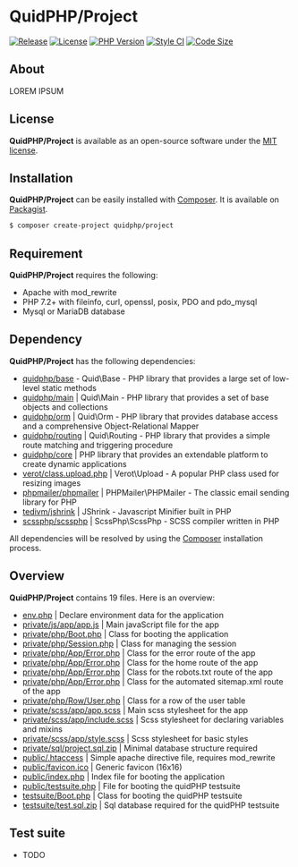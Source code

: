 # QuidPHP/Project
[![Release](https://img.shields.io/github/v/release/quidphp/project)](https://packagist.org/packages/quidphp/project)
[![License](https://img.shields.io/github/license/quidphp/project)](https://github.com/quidphp/project/blob/master/LICENSE)
[![PHP Version](https://img.shields.io/packagist/php-v/quidphp/project)](https://www.php.net)
[![Style CI](https://styleci.io/repos/203834987/shield)](https://styleci.io)
[![Code Size](https://img.shields.io/github/languages/code-size/quidphp/project)](https://github.com/quidphp/project)

## About
LOREM IPSUM

## License
**QuidPHP/Project** is available as an open-source software under the [MIT license](LICENSE).

## Installation
**QuidPHP/Project** can be easily installed with [Composer](https://getcomposer.org). It is available on [Packagist](https://packagist.org/packages/quidphp/project).
``` bash
$ composer create-project quidphp/project
```

## Requirement
**QuidPHP/Project** requires the following:
- Apache with mod_rewrite
- PHP 7.2+ with fileinfo, curl, openssl, posix, PDO and pdo_mysql
- Mysql or MariaDB database

## Dependency
**QuidPHP/Project** has the following dependencies:
- [quidphp/base](https://github.com/quidphp/base) - Quid\Base - PHP library that provides a large set of low-level static methods
- [quidphp/main](https://github.com/quidphp/main) | Quid\Main - PHP library that provides a set of base objects and collections 
- [quidphp/orm](https://github.com/quidphp/orm) | Quid\Orm - PHP library that provides database access and a comprehensive Object-Relational Mapper
- [quidphp/routing](https://github.com/quidphp/routing) | Quid\Routing - PHP library that provides a simple route matching and triggering procedure
- [quidphp/core](https://github.com/quidphp/core) | PHP library that provides an extendable platform to create dynamic applications
- [verot/class.upload.php](https://github.com/verot/class.upload.php) | Verot\Upload - A popular PHP class used for resizing images
- [phpmailer/phpmailer](https://github.com/phpmailer/phpmailer) | PHPMailer\PHPMailer - The classic email sending library for PHP
- [tedivm/jshrink](https://github.com/tedious/JShrink) | JShrink - Javascript Minifier built in PHP
- [scssphp/scssphp](https://github.com/scssphp/scssphp) | ScssPhp\ScssPhp - SCSS compiler written in PHP

All dependencies will be resolved by using the [Composer](https://getcomposer.org) installation process.

## Overview
**QuidPHP/Project** contains 19 files. Here is an overview:
- [env.php](env.php) | Declare environment data for the application
- [private/js/app/app.js](private/js/app/app.js) | Main javaScript file for the app
- [private/php/Boot.php](private/php/Boot.php) | Class for booting the application
- [private/php/Session.php](private/php/Session.php) | Class for managing the session
- [private/php/App/Error.php](private/php/App/Error.php) | Class for the error route of the app
- [private/php/App/Error.php](private/php/App/Error.php) | Class for the home route of the app
- [private/php/App/Error.php](private/php/App/Error.php) | Class for the robots.txt route of the app
- [private/php/App/Error.php](private/php/App/Error.php) | Class for the automated sitemap.xml route of the app
- [private/php/Row/User.php](private/php/Row/User.php) | Class for a row of the user table
- [private/scss/app/app.scss](private/scss/app/app.scss) | Main scss stylesheet for the app
- [private/scss/app/include.scss](private/scss/app/include.scss) | Scss stylesheet for declaring variables and mixins
- [private/scss/app/style.scss](private/scss/app/style.scss) | Scss stylesheet for basic styles
- [private/sql/project.sql.zip](private/sql/project.sql.zip) | Minimal database structure required
- [public/.htaccess](public/.htaccess) | Simple apache directive file, requires mod_rewrite
- [public/favicon.ico](public/favicon.ico) | Generic favicon (16x16)
- [public/index.php](public/index.php) | Index file for booting the application
- [public/testsuite.php](public/testsuite.php) | File for booting the quidPHP testsuite
- [testsuite/Boot.php](public/.htaccess) | Class for booting the quidPHP testsuite
- [testsuite/test.sql.zip](public/test.sql.zip) | Sql database required for the quidPHP testsuite

## Test suite
- TODO

